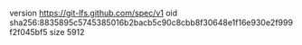 version https://git-lfs.github.com/spec/v1
oid sha256:8835895c5745385016b2bacb5c90c8cbb8f30648e1f16e930e2f999f2f045bf5
size 5912
